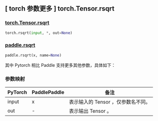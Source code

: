 ## [ torch 参数更多 ] torch.Tensor.rsqrt

### [ torch.Tensor.rsqrt](https://pytorch.org/docs/stable/generated/torch.Tensor.rsqrt)

```python
torch.rsqrt(input, *, out=None)
```

### [paddle.rsqrt](https://www.paddlepaddle.org.cn/documentation/docs/zh/develop/api/paddle/rsqrt_cn.html)

```python
paddle.rsqrt(x, name=None)
```

其中 Pytorch 相⽐ Paddle ⽀持更多其他参数，具体如下：

### 参数映射

| PyTorch       | PaddlePaddle | 备注                                                   |
| ------------- | ------------ | ------------------------------------------------------ |
| input    | x           | 表示输入的 Tensor ，仅参数名不同。 |
| out | -            | 表示输出 Tensor 。 |
